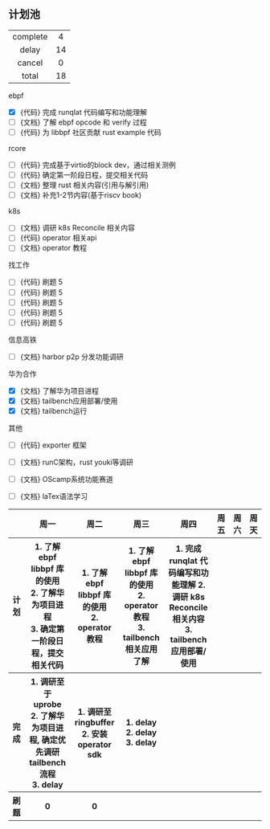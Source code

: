 ## 计划池

|          |       |
| :------: | :---: |
| complete |   4   |
|  delay   |  14   |
|  cancel  |   0   |
|  total   |  18   |

ebpf
- [x] {代码} 完成 runqlat 代码编写和功能理解
- [ ] {文档} 了解 ebpf opcode 和 verify 过程
- [ ] {代码} 为 libbpf 社区贡献 rust example 代码

rcore
- [ ] {代码} 完成基于virtio的block dev，通过相关测例
- [ ] {代码} 确定第一阶段日程，提交相关代码
- [ ] {文档} 整理 rust 相关内容(引用与解引用)
- [ ] {文档} 补充1-2节内容(基于riscv book)

k8s
- [ ] {文档} 调研 k8s Reconcile 相关内容
- [ ] {代码} operator 相关api
- [ ] {文档} operator 教程

找工作
- [ ] {代码} 刷题 5 
- [ ] {代码} 刷题 5
- [ ] {代码} 刷题 5
- [ ] {代码} 刷题 5
- [ ] {代码} 刷题 5

信息高铁
- [ ] {文档} harbor p2p 分发功能调研

华为合作
- [x] {文档} 了解华为项目进程
- [x] {文档} tailbench应用部署/使用
- [x] {文档} tailbench运行
 
其他
- [ ] {代码} exporter 框架
- [ ] {文档} runC架构，rust youki等调研
- [ ] {文档} OScamp系统功能赛道
- [ ] {文档} laTex语法学习


<table>
<tr>
<th></th>
<th>周一</th>
<th>周二</th>
<th>周三</th>
<th>周四</th>
<th>周五</th>
<th>周六</th>
<th>周天</th>
</tr>

<!-- ---------------- 计划 ---------------- -->
<tr>
<th>计划</th>

<!-- 周一 -->
<th>
1. 了解 ebpf libbpf 库的使用 <br>
2. 了解华为项目进程 <br>
3. 确定第一阶段日程，提交相关代码 <br>
</th>

<!-- 周二 -->
<th>
1. 了解 ebpf libbpf 库的使用 <br>
2. operator 教程 <br>
</th>

<!-- 周三 -->
<th>
1. 了解 ebpf libbpf 库的使用 <br>
2. operator 教程 <br>
3. tailbench相关应用了解 <br>
</th>

<!-- 周四 -->
<th>
1. 完成 runqlat 代码编写和功能理解
2. 调研 k8s Reconcile 相关内容
3. tailbench应用部署/使用
</th>

<!-- 周五 -->
<th>
</th>

<!-- 周六 -->
<th>
</th>

<!-- 周天 -->
<th>
</th>

</tr>

<!-- ---------------- 完成 ---------------- -->
<tr>
<th>完成</th>

<!-- 周一 -->
<th>
1. 调研至于 uprobe <br>
2. 了解华为项目进程, 确定优先调研 tailbench 流程<br>
3. delay <br>
</th>

<!-- 周二 -->
<th>
1. 调研至ringbuffer <br>
2. 安装operator sdk <br>
</th>

<!-- 周三 -->
<th>
1. delay <br>
2. delay <br>
3. delay <br>
</th>

<!-- 周四 -->
<th>
</th>

<!-- 周五 -->
<th>
</th>

<!-- 周六 -->
<th>
</th>

<!-- 周天 -->
<th>
</th>

</tr>

<!-- ---------------- 刷题 ---------------- -->
<tr>
<th>刷题</th>

<!-- 周一 -->
<th>
0
</th>

<!-- 周二 -->
<th>
0
</th>

<!-- 周三 -->
<th>
</th>

<!-- 周四 -->
<th>
</th>

<!-- 周五 -->
<th>
</th>

<!-- 周六 -->
<th>
</th>

<!-- 周天 -->
<th>
</th>

</tr>

</table>